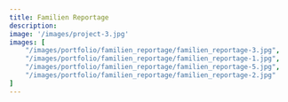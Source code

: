 ```yaml
---
title: Familien Reportage
description:
image: '/images/project-3.jpg'
images: [
    "/images/portfolio/familien_reportage/familien_reportage-3.jpg",
    "/images/portfolio/familien_reportage/familien_reportage-1.jpg",
    "/images/portfolio/familien_reportage/familien_reportage-5.jpg",
    "/images/portfolio/familien_reportage/familien_reportage-2.jpg"
]
---
```

